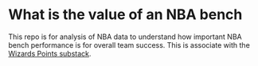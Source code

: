 # What is the value of an NBA bench
This repo is for analysis of NBA data to understand how important NBA bench performance is for overall team success. This is associate with the [Wizards Points substack](https://wizardspoints.substack.com). 
